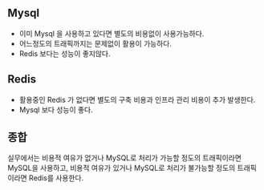 ## Mysql
- 이미 Mysql 을 사용하고 있다면 별도의 비용없이 사용가능하다.
- 어느정도의 트래픽까지는 문제없이 활용이 가능하다.
- Redis 보다는 성능이 좋지않다.

## Redis
- 활용중인 Redis 가 없다면 별도의 구축 비용과 인프라 관리 비용이 추가 발생한다.
- Mysql 보다 성능이 좋다.

## 종합
실무에서는 비용적 여유가 없거나 MySQL로 처리가 가능할 정도의 트래픽이라면 MySQL을 사용하고, 비용적 여유가 있거나 MySQL로 처리가 불가능할 정도의 트래픽이라면 Redis를 사용한다.